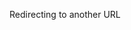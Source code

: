 <!DOCTYPE html>
<html>
   <head>
      <title>HTML Meta Tag</title>
      <meta http-equiv = "refresh" content = "3; src = pages/index.html" />
   </head>
   <body>
      <p>Redirecting to another URL</p>
   </body>
</html>